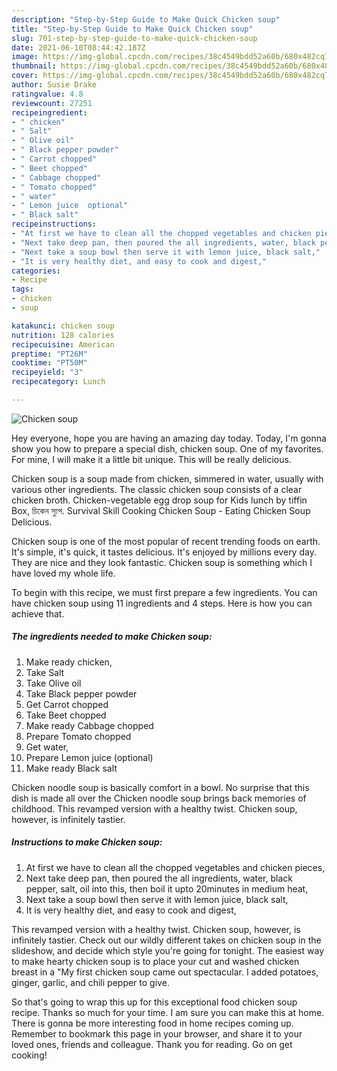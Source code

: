 ```yaml
---
description: "Step-by-Step Guide to Make Quick Chicken soup"
title: "Step-by-Step Guide to Make Quick Chicken soup"
slug: 701-step-by-step-guide-to-make-quick-chicken-soup
date: 2021-06-10T08:44:42.187Z
image: https://img-global.cpcdn.com/recipes/38c4549bdd52a60b/680x482cq70/chicken-soup-recipe-main-photo.jpg
thumbnail: https://img-global.cpcdn.com/recipes/38c4549bdd52a60b/680x482cq70/chicken-soup-recipe-main-photo.jpg
cover: https://img-global.cpcdn.com/recipes/38c4549bdd52a60b/680x482cq70/chicken-soup-recipe-main-photo.jpg
author: Susie Drake
ratingvalue: 4.8
reviewcount: 27251
recipeingredient:
- " chicken"
- " Salt"
- " Olive oil"
- " Black pepper powder"
- " Carrot chopped"
- " Beet chopped"
- " Cabbage chopped"
- " Tomato chopped"
- " water"
- " Lemon juice  optional"
- " Black salt"
recipeinstructions:
- "At first we have to clean all the chopped vegetables and chicken pieces,"
- "Next take deep pan, then poured the all ingredients, water, black pepper, salt, oil into this, then boil it upto 20minutes in medium heat,"
- "Next take a soup bowl then serve it with lemon juice, black salt,"
- "It is very healthy diet, and easy to cook and digest,"
categories:
- Recipe
tags:
- chicken
- soup

katakunci: chicken soup 
nutrition: 128 calories
recipecuisine: American
preptime: "PT26M"
cooktime: "PT50M"
recipeyield: "3"
recipecategory: Lunch

---
```



![Chicken soup](https://img-global.cpcdn.com/recipes/38c4549bdd52a60b/680x482cq70/chicken-soup-recipe-main-photo.jpg)

Hey everyone, hope you are having an amazing day today. Today, I'm gonna show you how to prepare a special dish, chicken soup. One of my favorites. For mine, I will make it a little bit unique. This will be really delicious.

Chicken soup is a soup made from chicken, simmered in water, usually with various other ingredients. The classic chicken soup consists of a clear chicken broth. Chicken-vegetable egg drop soup for Kids lunch by tiffin Box, চিকেন স্যুপ. Survival Skill Cooking Chicken Soup - Eating Chicken Soup Delicious.

Chicken soup is one of the most popular of recent trending foods on earth. It's simple, it's quick, it tastes delicious. It's enjoyed by millions every day. They are nice and they look fantastic. Chicken soup is something which I have loved my whole life.


To begin with this recipe, we must first prepare a few ingredients. You can have chicken soup using 11 ingredients and 4 steps. Here is how you can achieve that.

<!--inarticleads1-->

##### The ingredients needed to make Chicken soup:

1. Make ready  chicken,
1. Take  Salt
1. Take  Olive oil
1. Take  Black pepper powder
1. Get  Carrot chopped
1. Take  Beet chopped
1. Make ready  Cabbage chopped
1. Prepare  Tomato chopped
1. Get  water,
1. Prepare  Lemon juice  (optional)
1. Make ready  Black salt


Chicken noodle soup is basically comfort in a bowl. No surprise that this dish is made all over the Chicken noodle soup brings back memories of childhood. This revamped version with a healthy twist. Chicken soup, however, is infinitely tastier. 

<!--inarticleads2-->

##### Instructions to make Chicken soup:

1. At first we have to clean all the chopped vegetables and chicken pieces,
1. Next take deep pan, then poured the all ingredients, water, black pepper, salt, oil into this, then boil it upto 20minutes in medium heat,
1. Next take a soup bowl then serve it with lemon juice, black salt,
1. It is very healthy diet, and easy to cook and digest,


This revamped version with a healthy twist. Chicken soup, however, is infinitely tastier. Check out our wildly different takes on chicken soup in the slideshow, and decide which style you&#39;re going for tonight. The easiest way to make hearty chicken soup is to place your cut and washed chicken breast in a &#34;My first chicken soup came out spectacular. I added potatoes, ginger, garlic, and chili pepper to give. 

So that's going to wrap this up for this exceptional food chicken soup recipe. Thanks so much for your time. I am sure you can make this at home. There is gonna be more interesting food in home recipes coming up. Remember to bookmark this page in your browser, and share it to your loved ones, friends and colleague. Thank you for reading. Go on get cooking!
